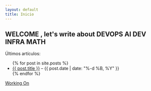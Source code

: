 ```yaml
---
layout: default
title: Inicio
---
```

<section class="hero">
    <h1 class="glitch" data-text="WELCOME , let's LEARN">WELCOME , let's write about<span class="changing-words">
    <span>DEVOPS</span>
    <span>AI</span>
    <span>DEV</span>
    <span>INFRA</span>
    <span>MATH</span>
    </h1>
    <p>Últimos artículos:</p>
    <ul>
        {% for post in site.posts %}
        <li><a href="{{'/_posts/test-post.md'   | relative_url }}">{{ post.title }}</a> – {{ post.date | date: "%-d %B, %Y" }}</li>
        {% endfor %}
    </ul>
<a href="#features" class="btn">Working On</a>
</section>
